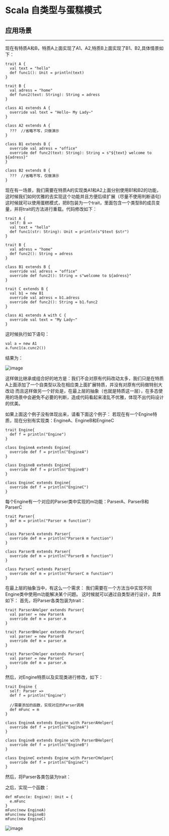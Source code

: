 # Scala 自类型与蛋糕模式
## 应用场景
--- 
现在有特质A和B，特质A上面实现了A1、A2,特质B上面实现了B1、B2,具体情景如下：
```
trait A {
  val text = "hello"
  def func1(): Unit = println(text)
}

trait B {
  val adress = "home"
  def func2(text: String): String = adress
}

class A1 extends A {
  override val text = "Hello~ My Lady~"
}

class A2 extends A {
  ???  //省略不写，只做演示
}

class B1 extends B {
  override val adress = "office"
  override def func2(text: String): String = s"${text} welcome to ${adress}"
}

class B2 extends B {
  ???  //省略不写，仅做演示
}
```
现在有一场景，我们需要在特质A的实现类A1和A2上面分别使用B1和B2的功能，这时候我们如何优雅的去实现这个功能并且方便后续扩展（尽量不使用判断语句）
这时候就可以使用蛋糕模式，把B包装为一个trait，里面包含一个类型B的成员变量，并将trait的方法进行重载。代码修改如下：
```
trait A {
  self: B => 
  val text = "hello"
  def func1(str: String): Unit = println(s"$text $str")
}

trait B {
  val adress = "home"
  def func2(): String = adress
}

class B1 extends B {
  override val adress = "office"
  override def func2(): String = s"welcome to ${adress}"
}

trait C extends B {
  val b1 = new B1
  override val adress = b1.adress
  override def func2(): String = b1.func2
}

class A1 extends A with C {
  override val text = "My Lady~"
}
```
这时候执行如下语句：
```
val a = new A1
a.func1(a.cunc2())
```
结果为：

![image](https://user-images.githubusercontent.com/25081842/132299880-8ba75566-5e35-41a6-b676-241bada87460.png)

这样做比继承或组合好的地方是：我们不会对原有代码改动太多，我们只是在特质A上面添加了一个自类型以及在相应类上面扩展特质，并没有对原有代码做特别大改动
而且这样做另一个好处是，在最上层的抽象（也就是特质这一层），在多态使用的场景中会避免不必要的判断，造成代码看起来凌乱不优雅，体现不出代码设计的优美。

如果上面这个例子没有体现出来，请看下面这个例子：
若现在有一个Engine特质，现在分别有实现类：EngineA、EngineB和EngineC
```
trait Engine{
  def f = println("Engine") 
}

class EngineA extends Engine{
  override def f = println("EngineA")
}

class EngineB extends Engine{
  override def f = println("EngineB")
}

class EngineC extends Engine{
  override def f = println("EngineC")
}
```
每个Engine有一个对应的Parser类中实现的m功能：ParserA、ParserB和ParserC
```
trait Parser{
  def m = println("Parser m function")
}

class ParserA extends Parser{
  override def m = println("ParserA m function")
}

class ParserB extends Parser{
  override def m = println("ParserB m function")
}

class ParserC extends Parser{
  override def m = println("ParserC m function")
}
```
在最上层的抽象当中，有这么一个需求：
我们需要在一个方法当中实现不同Engine类中使用m功能解决某个问题。
这时候就可以通过自类型进行设计，具体如下：
首先，将Parser各类包装为trait：
```
trait ParserAHelper extends Parser{
  val parser = new ParserA
  override def m = parser.m
}

trait ParserBHelper extends Parser{
  val parser = new ParserB
  override def m = parser.m
}

trait ParserCHelper extends Parser{
  val parser = new ParserC
  override def m = parser.m
}
```
然后，对Engine特质以及实现类进行修改，如下：
```
trait Engine {
  self: Parser =>
  def f = println("Engine") 
  
  //需要添加的函数，实现对应的Parser调用
  def mFunc = m
}

class EngineA extends Engine with ParserAHelper{
  override def f = println("EngineA")
}

class EngineB extends Engine with ParserBHelper{
  override def f = println("EngineB")
}

class EngineC extends Engine with ParserCHelper{
  override def f = println("EngineC")
}
```
然后，将Parser各类包装为trait：

之后，实现一个函数：
```
def mFunc(e: Engine): Unit = {
  e.mFunc
}
mFunc(new EngineA)
mFunc(new EngineB)
mFunc(new EngineC)
```

![image](https://user-images.githubusercontent.com/25081842/132318657-ff848475-21d9-4430-b2fa-ae23f24c53d7.png)

